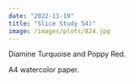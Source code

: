 ```yaml
---
date: "2022-11-19"
title: "Slice Study 54)"
image: /images/plots/824.jpg
---
```


Diamine Turquoise and Poppy Red.

A4 watercolor paper.